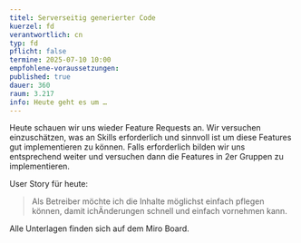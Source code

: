 ```yaml
---
titel: Serverseitig generierter Code
kuerzel: fd
verantwortlich: cn
typ: fd
pflicht: false
termine: 2025-07-10 10:00
empfohlene-voraussetzungen: 
published: true
dauer: 360
raum: 3.217
info: Heute geht es um …
---
```


Heute schauen wir uns wieder Feature Requests an. Wir versuchen einzuschätzen, was an Skills erforderlich und sinnvoll ist um diese Features gut implementieren zu können. Falls erforderlich bilden wir uns entsprechend weiter und versuchen dann die Features in 2er Gruppen zu implementieren.

User Story für heute:

> Als Betreiber möchte ich die Inhalte möglichst einfach pflegen können, damit ichÄnderungen schnell und einfach vornehmen kann.

Alle Unterlagen finden sich auf dem Miro Board.
